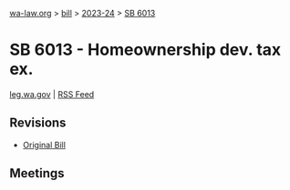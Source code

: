 [wa-law.org](/) > [bill](/bill/) > [2023-24](/bill/2023-24/) > [SB 6013](/bill/2023-24/sb/6013/)

# SB 6013 - Homeownership dev. tax ex.
[leg.wa.gov](https://app.leg.wa.gov/billsummary?BillNumber=6013&Year=2023&Initiative=false) | [RSS Feed](./rss.xml)

## Revisions
* [Original Bill](1/)

## Meetings